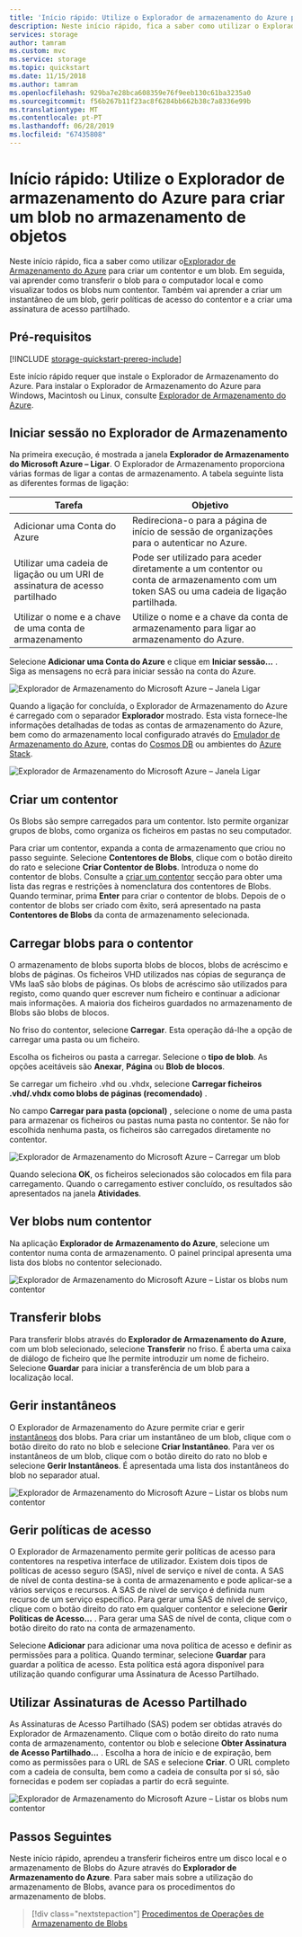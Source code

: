 ```yaml
---
title: 'Início rápido: Utilize o Explorador de armazenamento do Azure para criar um blob no armazenamento de objetos'
description: Neste início rápido, fica a saber como utilizar o Explorador de Armazenamento do Azure para criar um contentor e um blob. Em seguida, vai aprender como transferir o blob para o computador local e como visualizar todos os blobs num contentor. Também vai aprender a criar um instantâneo de um blob, gerir políticas de acesso do contentor e a criar uma assinatura de acesso partilhado.
services: storage
author: tamram
ms.custom: mvc
ms.service: storage
ms.topic: quickstart
ms.date: 11/15/2018
ms.author: tamram
ms.openlocfilehash: 929ba7e28bca608359e76f9eeb130c61ba3235a0
ms.sourcegitcommit: f56b267b11f23ac8f6284bb662b38c7a8336e99b
ms.translationtype: MT
ms.contentlocale: pt-PT
ms.lasthandoff: 06/28/2019
ms.locfileid: "67435808"
---
```

# <a name="quickstart-use-azure-storage-explorer-to-create-a-blob-in-object-storage"></a>Início rápido: Utilize o Explorador de armazenamento do Azure para criar um blob no armazenamento de objetos

Neste início rápido, fica a saber como utilizar o[Explorador de Armazenamento do Azure](https://azure.microsoft.com/features/storage-explorer/) para criar um contentor e um blob. Em seguida, vai aprender como transferir o blob para o computador local e como visualizar todos os blobs num contentor. Também vai aprender a criar um instantâneo de um blob, gerir políticas de acesso do contentor e a criar uma assinatura de acesso partilhado.

## <a name="prerequisites"></a>Pré-requisitos

[!INCLUDE [storage-quickstart-prereq-include](../../../includes/storage-quickstart-prereq-include.md)]

Este início rápido requer que instale o Explorador de Armazenamento do Azure. Para instalar o Explorador de Armazenamento do Azure para Windows, Macintosh ou Linux, consulte [Explorador de Armazenamento do Azure](https://azure.microsoft.com/features/storage-explorer/).

## <a name="log-in-to-storage-explorer"></a>Iniciar sessão no Explorador de Armazenamento

Na primeira execução, é mostrada a janela **Explorador de Armazenamento do Microsoft Azure – Ligar**. O Explorador de Armazenamento proporciona várias formas de ligar a contas de armazenamento. A tabela seguinte lista as diferentes formas de ligação:

|Tarefa|Objetivo|
|---|---|
|Adicionar uma Conta do Azure | Redireciona-o para a página de início de sessão de organizações para o autenticar no Azure. |
|Utilizar uma cadeia de ligação ou um URI de assinatura de acesso partilhado | Pode ser utilizado para aceder diretamente a um contentor ou conta de armazenamento com um token SAS ou uma cadeia de ligação partilhada. |
|Utilizar o nome e a chave de uma conta de armazenamento| Utilize o nome e a chave da conta de armazenamento para ligar ao armazenamento do Azure.|

Selecione **Adicionar uma Conta do Azure** e clique em **Iniciar sessão...** . Siga as mensagens no ecrã para iniciar sessão na conta do Azure.

![Explorador de Armazenamento do Microsoft Azure – Janela Ligar](media/storage-quickstart-blobs-storage-explorer/connect.png)

Quando a ligação for concluída, o Explorador de Armazenamento do Azure é carregado com o separador **Explorador** mostrado. Esta vista fornece-lhe informações detalhadas de todas as contas de armazenamento do Azure, bem como do armazenamento local configurado através do [Emulador de Armazenamento do Azure](../common/storage-use-emulator.md?toc=%2fazure%2fstorage%2fblobs%2ftoc.json), contas do [Cosmos DB](../../cosmos-db/storage-explorer.md?toc=%2fazure%2fstorage%2fblobs%2ftoc.json) ou ambientes do [Azure Stack](/azure-stack/user/azure-stack-storage-connect-se?toc=%2fazure%2fstorage%2fblobs%2ftoc.json).

![Explorador de Armazenamento do Microsoft Azure – Janela Ligar](media/storage-quickstart-blobs-storage-explorer/mainpage.png)

## <a name="create-a-container"></a>Criar um contentor

Os Blobs são sempre carregados para um contentor. Isto permite organizar grupos de blobs, como organiza os ficheiros em pastas no seu computador.

Para criar um contentor, expanda a conta de armazenamento que criou no passo seguinte. Selecione **Contentores de Blobs**, clique com o botão direito do rato e selecione **Criar Contentor de Blobs**. Introduza o nome do contentor de blobs. Consulte a [criar um contentor](storage-quickstart-blobs-dotnet.md#create-a-container) secção para obter uma lista das regras e restrições à nomenclatura dos contentores de Blobs. Quando terminar, prima **Enter** para criar o contentor de blobs. Depois de o contentor de blobs ser criado com êxito, será apresentado na pasta **Contentores de Blobs** da conta de armazenamento selecionada.

## <a name="upload-blobs-to-the-container"></a>Carregar blobs para o contentor

O armazenamento de blobs suporta blobs de blocos, blobs de acréscimo e blobs de páginas. Os ficheiros VHD utilizados nas cópias de segurança de VMs IaaS são blobs de páginas. Os blobs de acréscimo são utilizados para registo, como quando quer escrever num ficheiro e continuar a adicionar mais informações. A maioria dos ficheiros guardados no armazenamento de Blobs são blobs de blocos.

No friso do contentor, selecione **Carregar**. Esta operação dá-lhe a opção de carregar uma pasta ou um ficheiro.

Escolha os ficheiros ou pasta a carregar. Selecione o **tipo de blob**. As opções aceitáveis são **Anexar**, **Página** ou **Blob de blocos**.

Se carregar um ficheiro .vhd ou .vhdx, selecione **Carregar ficheiros .vhd/.vhdx como blobs de páginas (recomendado)** .

No campo **Carregar para pasta (opcional)** , selecione o nome de uma pasta para armazenar os ficheiros ou pastas numa pasta no contentor. Se não for escolhida nenhuma pasta, os ficheiros são carregados diretamente no contentor.

![Explorador de Armazenamento do Microsoft Azure – Carregar um blob](media/storage-quickstart-blobs-storage-explorer/uploadblob.png)

Quando seleciona **OK**, os ficheiros selecionados são colocados em fila para carregamento. Quando o carregamento estiver concluído, os resultados são apresentados na janela **Atividades**.

## <a name="view-blobs-in-a-container"></a>Ver blobs num contentor

Na aplicação **Explorador de Armazenamento do Azure**, selecione um contentor numa conta de armazenamento. O painel principal apresenta uma lista dos blobs no contentor selecionado.

![Explorador de Armazenamento do Microsoft Azure – Listar os blobs num contentor](media/storage-quickstart-blobs-storage-explorer/listblobs.png)

## <a name="download-blobs"></a>Transferir blobs

Para transferir blobs através do **Explorador de Armazenamento do Azure**, com um blob selecionado, selecione **Transferir** no friso. É aberta uma caixa de diálogo de ficheiro que lhe permite introduzir um nome de ficheiro. Selecione **Guardar** para iniciar a transferência de um blob para a localização local.

## <a name="manage-snapshots"></a>Gerir instantâneos

O Explorador de Armazenamento do Azure permite criar e gerir [instantâneos](storage-blob-snapshots.md) dos blobs. Para criar um instantâneo de um blob, clique com o botão direito do rato no blob e selecione **Criar Instantâneo**. Para ver os instantâneos de um blob, clique com o botão direito do rato no blob e selecione **Gerir Instantâneos**. É apresentada uma lista dos instantâneos do blob no separador atual.

![Explorador de Armazenamento do Microsoft Azure – Listar os blobs num contentor](media/storage-quickstart-blobs-storage-explorer/snapshots.png)

## <a name="manage-access-policies"></a>Gerir políticas de acesso

O Explorador de Armazenamento permite gerir políticas de acesso para contentores na respetiva interface de utilizador. Existem dois tipos de políticas de acesso seguro (SAS), nível de serviço e nível de conta. A SAS de nível de conta destina-se à conta de armazenamento e pode aplicar-se a vários serviços e recursos. A SAS de nível de serviço é definida num recurso de um serviço específico. Para gerar uma SAS de nível de serviço, clique com o botão direito do rato em qualquer contentor e selecione **Gerir Políticas de Acesso...** . Para gerar uma SAS de nível de conta, clique com o botão direito do rato na conta de armazenamento.

Selecione **Adicionar** para adicionar uma nova política de acesso e definir as permissões para a política. Quando terminar, selecione **Guardar** para guardar a política de acesso. Esta política está agora disponível para utilização quando configurar uma Assinatura de Acesso Partilhado.

## <a name="work-with-shared-access-signatures"></a>Utilizar Assinaturas de Acesso Partilhado

As Assinaturas de Acesso Partilhado (SAS) podem ser obtidas através do Explorador de Armazenamento. Clique com o botão direito do rato numa conta de armazenamento, contentor ou blob e selecione **Obter Assinatura de Acesso Partilhado...** . Escolha a hora de início e de expiração, bem como as permissões para o URL de SAS e selecione **Criar**. O URL completo com a cadeia de consulta, bem como a cadeia de consulta por si só, são fornecidas e podem ser copiadas a partir do ecrã seguinte.

![Explorador de Armazenamento do Microsoft Azure – Listar os blobs num contentor](media/storage-quickstart-blobs-storage-explorer/sharedaccesssignature.png)

## <a name="next-steps"></a>Passos Seguintes

Neste início rápido, aprendeu a transferir ficheiros entre um disco local e o armazenamento de Blobs do Azure através do **Explorador de Armazenamento do Azure**. Para saber mais sobre a utilização do armazenamento de Blobs, avance para os procedimentos do armazenamento de blobs.

> [!div class="nextstepaction"]
> [Procedimentos de Operações de Armazenamento de Blobs](storage-how-to-use-blobs-powershell.md)
